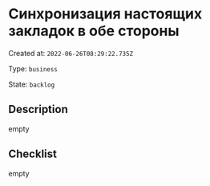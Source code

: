 # Синхронизация настоящих закладок в обе стороны

Created at: `2022-06-26T08:29:22.735Z`

Type: `business`

State: `backlog`

## Description
empty

## Checklist
empty
